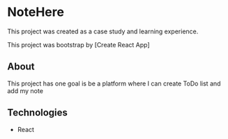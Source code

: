 # NoteHere

This project was created as a case study and learning experience.

This project was bootstrap by [Create React App]

## About

This project has one goal is be a platform where I can create ToDo list
and add my note

## Technologies

- React
